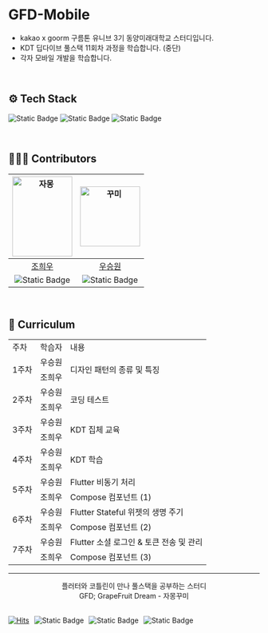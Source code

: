 # GFD-Mobile
- kakao x goorm 구름톤 유니브 3기 동양미래대학교 스터디입니다.
- KDT 딥다이브 풀스택 11회차 과정을 학습합니다. (중단)
- 각자 모바일 개발을 학습합니다.
<br>

## ⚙️ Tech Stack
<p>
  <img src="https://img.shields.io/badge/React-0A6ED1?style=flat-squre&logo=React&logoColor=white" alt="Static Badge">
  <img src="https://img.shields.io/badge/Kotlin-A97BF5?style=flat-squre&logo=Kotlin&logoColor=white" alt="Static Badge">
  <img src="https://img.shields.io/badge/Flutter-0EB4FC?style=flat-squre&logo=Flutter&logoColor=white" alt="Static Badge">
</p>

<br>

## 🙋🏻‍♀️ Contributors

|<img src = "https://github.com/user-attachments/assets/c086fa0a-0ebe-4fc0-849a-77720aa58130" alt="자몽" width="120" height="160">|<img src = "https://github.com/user-attachments/assets/73edecf3-1a9c-43ca-9bc8-0f656b34b101" alt="꾸미" width="120" height="120">|
|:---:|:--:|
|[조희우](https://github.com/huiwoo-jo)|[우승원](https://github.com/wsw0922)|
|<img src="https://img.shields.io/badge/Kotlin-A97BF5?style=flat-squre&logo=Kotlin&logoColor=white" alt="Static Badge">|<img src="https://img.shields.io/badge/Flutter-0EB4FC?style=flat-squre&logo=Flutter&logoColor=white" alt="Static Badge">|

<br>

## 📅 Curriculum
<table>
  <tr>
    <td>주차</td>
    <td>학습자</td>
    <td>내용</td>
  </tr>
  
  <tr>
    <td rowspan="2">1주차</td>
    <td>우승원</td>
    <td rowspan="2">디자인 패턴의 종류 및 특징</td>
  </tr>
  <tr>
    <td>조희우</td>
  </tr>
  
  <tr>
    <td rowspan="2">2주차</td>
    <td>우승원</td>
    <td rowspan="2">코딩 테스트</td>
  </tr>
  <tr>
    <td>조희우</td>
  </tr>

  <tr>
    <td rowspan="2">3주차</td>
    <td>우승원</td>
    <td rowspan="2">KDT 집체 교육</td>
  </tr>
  <tr>
    <td>조희우</td>
  </tr>

   <tr>
    <td rowspan="2">4주차</td>
    <td>우승원</td>
    <td rowspan="2">KDT 학습</td>
  </tr>
  <tr>
    <td>조희우</td>
  </tr>

  <tr>
    <td rowspan="2">5주차</td>
    <td>우승원</td>
    <td>Flutter 비동기 처리</td>
  </tr>
  <tr>
    <td>조희우</td>
    <td>Compose 컴포넌트 (1)</td>
  </tr>

   <tr>
    <td rowspan="2">6주차</td>
    <td>우승원</td>
    <td>Flutter Stateful 위젯의 생명 주기</td>
  </tr>
  <tr>
    <td>조희우</td>
    <td>Compose 컴포넌트 (2)</td>
  </tr>

   <tr>
    <td rowspan="2">7주차</td>
    <td>우승원</td>
    <td>Flutter 소셜 로그인 & 토큰 전송 및 관리</td>
  </tr>
  <tr>
    <td>조희우</td>
    <td>Compose 컴포넌트 (3)</td>
  </tr>
</table>
<hr>

<div align="center">
플러터와 코틀린이 만나 풀스택을 공부하는 스터디 <br/>
GFD; GrapeFruit Dream - 자몽꾸미 <br/> <br/>
</div>

<div align="center">
  <p style="display: flex; align-items: center; gap: 10px;">
    <a href="https://hits.seeyoufarm.com">
      <img src="https://hits.seeyoufarm.com/api/count/incr/badge.svg?url=https%3A%2F%2Fgithub.com%2F9oormthon-univ-dmu/GFD-Mobile&count_bg=%2385ADFD&title_bg=%23555555&icon=&icon_color=%23E7E7E7&title=hits&edge_flat=false" alt="Hits">
    </a>
    <img src="https://img.shields.io/badge/9oormthon-Univ?style=flat-square&link=https%3A%2F%2F9oormthon.university%2F" alt="Static Badge">
    <img src="https://img.shields.io/badge/FullStack-D83391?style=flat-squre" alt="Static Badge">
    <img src="https://img.shields.io/badge/GFD-FF7427?style=flat-squre" alt="Static Badge">
  </p>
</div>
